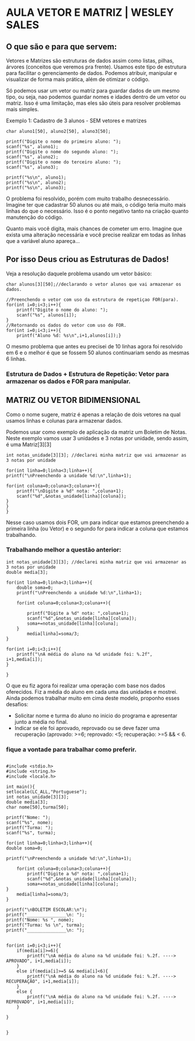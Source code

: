 

# AULA VETOR E MATRIZ | WESLEY SALES

## O que são e para que servem: 

Vetores e Matrizes são estruturas de dados assim como listas, pilhas, árvores (conceitos que veremos pra frente). Usamos este tipo de estrutura para facilitar o gerenciamento de dados. Podemos atribuir, manipular e visualizar de forma mais prática, além de otimizar o código. 

Só podemos usar um vetor ou matriz para guardar dados de um mesmo tipo, ou seja, nao podemos guardar nomes e idades dentro de um vetor ou matriz. Isso é uma limitação, mas eles são úteis para resolver problemas mais simples.

Exemplo 1: Cadastro de 3 alunos - SEM vetores e matrizes

	char aluno1[50], aluno2[50], aluno3[50];
	
	printf("Digite o nome do primeiro aluno: ");
	scanf("%s", aluno1);
	printf("Digite o nome do segundo aluno: ");
	scanf("%s", aluno2);
	printf("Digite o nome do terceiro aluno: ");
	scanf("%s", aluno3);
	
	printf("%s\n", aluno1);
	printf("%s\n", aluno2);
	printf("%s\n", aluno3);

O problema foi resolvido, porém com muito trabalho desnecessário. Imagine ter que cadastrar 50 alunos ou até mais, o código teria muito mais linhas do que o necessário. Isso é o ponto negativo tanto na criação quanto manutenção do código. 

Quanto mais você digita, mais chances de cometer um erro.
Imagine que exista uma alteração necessária e você precise realizar em todas as linhas que a variável aluno apareça...
##
## Por isso Deus criou as Estruturas de Dados!

Veja a resolução daquele problema usando um vetor básico: 

	char alunos[3][50];//declarando o vetor alunos que vai armazenar os dados.
	
	//Preenchendo o vetor com uso da estrutura de repetiçao FOR(para).
	for(int i=0;i<3;i++){
		printf("Digite o nome do aluno: ");
		scanf("%s", alunos[i]);
	}
	//Retornando os dados do vetor com uso do FOR.
	for(int i=0;i<3;i++){
		printf("Aluno %d: %s\n",i+1,alunos[i]);}

O mesmo problema que antes eu precisei de 10 linhas agora foi resolvido em 6 e o melhor é que se fossem 50 alunos continuariam sendo as mesmas 6 linhas. 

### Estrutura de Dados + Estrutura de Repetição: Vetor para armazenar os dados e FOR para manipular.
##

## MATRIZ OU VETOR BIDIMENSIONAL

Como o nome sugere, matriz é apenas a relação de dois vetores na qual usamos linhas e colunas para armazenar dados.

Podemos usar como exemplo de aplicação da matriz um Boletim de Notas. 
Neste exemplo vamos usar 3 unidades e 3 notas por unidade, sendo assim, é uma Matriz[3][3]

	int notas_unidade[3][3]; //declarei minha matriz que vai armazenar as 3 notas por unidade
	
	for(int linha=0;linha<3;linha++){
	printf("\nPreenchendo a unidade %d:\n",linha+1);
	
	for(int coluna=0;coluna<3;coluna++){
		printf("\nDigite a %d° nota: ",coluna+1);
		scanf("%d",&notas_unidade[linha][coluna]);
	}
	}
	}

Nesse caso usamos dois FOR, um para indicar que estamos preenchendo a primeira linha (ou Vetor) e o segundo for para indicar a coluna que estamos trabalhando.

### Trabalhando melhor a questão anterior: 

			
	int notas_unidade[3][3]; //declarei minha matriz que vai armazenar as 3 notas por unidade
	double media[3];

	for(int linha=0;linha<3;linha++){
		double soma=0;
		printf("\nPreenchendo a unidade %d:\n",linha+1);
  
  		for(int coluna=0;coluna<3;coluna++){
				
			printf("Digite a %d° nota: ",coluna+1);
			scanf("%d",&notas_unidade[linha][coluna]);
			soma+=notas_unidade[linha][coluna];
		}
			media[linha]=soma/3;
	}
	
	for(int i=0;i<3;i++){
		printf("\nA média do aluno na %d unidade foi: %.2f", i+1,media[i]);
	}

	}

O que eu fiz agora foi realizar uma operação com base nos dados oferecidos. Fiz a média do aluno em cada uma das unidades e mostrei. Ainda podemos trabalhar muito em cima deste modelo, proponho esses desafios:
- Solicitar nome e turma do aluno no inicio do programa e apresentar junto a média no final.
- Indicar se ele foi aprovado, reprovado ou se deve fazer uma recuperação (aprovado: >=6; reprovado: <5; recuperação: >=5 && < 6.

### fique a vontade para trabalhar como preferir.
##

	#include <stdio.h>
	#include <string.h>
	#include <locale.h>
	
	int main(){
	setlocale(LC_ALL,"Portuguese");
	int notas_unidade[3][3]; 		
	double media[3];
	char nome[50],turma[50];
	
	printf("Nome: ");
	scanf("%s", nome);
	printf("Turma: ");
	scanf("%s", turma);

	for(int linha=0;linha<3;linha++){
	double soma=0;
	
	printf("\nPreenchendo a unidade %d:\n",linha+1);

		for(int coluna=0;coluna<3;coluna++){	
			printf("Digite a %d° nota: ",coluna+1);
			scanf("%d",&notas_unidade[linha][coluna]);
			soma+=notas_unidade[linha][coluna];
	}
		media[linha]=soma/3;
	}
	
	printf("\nBOLETIM ESCOLAR:\n");
	printf("_______________\n: ");
	printf("Nome: %s ", nome);
	printf("Turma: %s \n", turma);
	printf("_______________\n: ");
	

	for(int i=0;i<3;i++){
		if(media[i]>=6){
			printf("\nA média do aluno na %d unidade foi: %.2f. ----> APROVADO", i+1,media[i]);
		}
		else if(media[i]>=5 && media[i]<6){
			printf("\nA média do aluno na %d unidade foi: %.2f. ----> RECUPERAÇÃO", i+1,media[i]);
		}
		else {
			printf("\nA média do aluno na %d unidade foi: %.2f. ----> REPROVADO", i+1,media[i]);
		}
	
	}
	

	}
	
	
